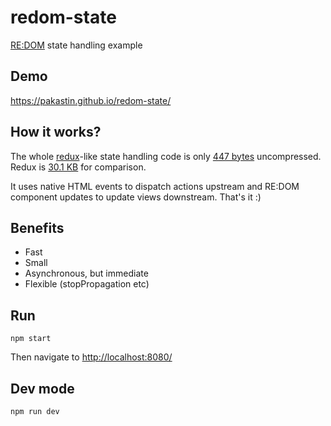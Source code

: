 # redom-state
[RE:DOM](https://redom.js.org) state handling example

## Demo
https://pakastin.github.io/redom-state/

## How it works?
The whole [redux](https://github.com/reactjs/redux)-like state handling code is only [447 bytes](https://github.com/pakastin/redom-state/blob/master/js/utils/dispatch.js) uncompressed. Redux is [30.1 KB](https://cdnjs.cloudflare.com/ajax/libs/redux/3.6.0/redux.js) for comparison.

It uses native HTML events to dispatch actions upstream and RE:DOM component updates to update views downstream. That's it :)

## Benefits
- Fast
- Small
- Asynchronous, but immediate
- Flexible (stopPropagation etc)

## Run
```
npm start
```

Then navigate to [http://localhost:8080/](http://localhost:8080/)

## Dev mode
```
npm run dev
```
